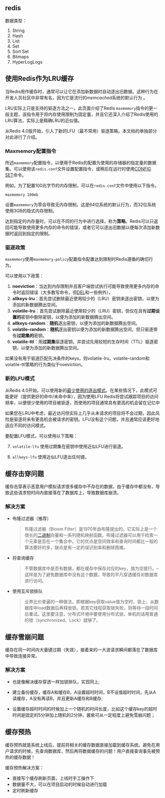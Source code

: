## redis ##

数据类型：

1. String
2. Hash
3. List
4. Set
5. Sort Set
6. Bitmaps
7. HyperLogLogs

## 使用Redis作为LRU缓存 

当Redis用作缓存时，通常可以让它在添加新数据时自动逐出旧数据。这种行为在开发人员社区中非常有名，因为它是流行的*memcached*系统的默认行为 。

LRU实际上只是支持的驱逐方法之一。此页面介绍了Redis `maxmemory`指令的更一般主题，该指令用于将内存使用限制为固定量，并且它还深入介绍了Redis使用的LRU算法，实际上是精确LRU的近似值。

从Redis 4.0版开始，引入了新的LFU（最不常用）驱逐策略。本文档的单独部分对此进行了介绍。



### Maxmemory配置指令

所述`maxmemory`配置指令，以便用于Redis的配置为使用的存储器的指定量的数据集。可以使用该`redis.conf`文件设置配置指令，或稍后在运行时使用[CONFIG SET](https://redis.io/commands/config-set)命令。

例如，为了配置100兆字节的内存限制，可以在`redis.conf`文件中使用以下指令。

```
maxmemory 100mb
```

设置`maxmemory`为零会导致无内存限制。这是64位系统的默认行为，而32位系统使用3GB的隐式内存限制。

达到指定的内存量时，可以在不同的行为中进行选择，称为**策略**。Redis可以只返回可能导致使用更多内存的命令的错误，或者它可以逐出旧数据以便每次添加新数据时返回到指定的限制。

### 驱逐政策

`maxmemory`使用`maxmemory-policy`配置指令配置达到限制时Redis遵循的确切行为。

可以使用以下政策：

1. **noeviction**：当达到内存限制并且客户端尝试执行可能导致使用更多内存的命令时返回错误（大多数写命令，但[DEL](https://redis.io/commands/del)和一些例外）。
2. **allkeys-lru**：首先尝试删除最近使用较少的（LRU）密钥来逐出密钥，以便为添加的新数据腾出空间。
3. **volatile-lru**：首先尝试删除最近使用较少的（LRU）密钥，但仅在具有**过期设置的**密钥中删除密钥，以便为添加的新数据腾出空间。
4. **allkeys-random**：**随机**逐出密钥，以便为添加的新数据腾出空间。
5. **volatile-random**：**随机**逐出密钥以便为添加的新数据腾出空间，但只驱逐带有**过期集的**密钥。
6. **volatile-ttl**：用**过期集**驱逐密钥，并尝试先用较短的生存时间（TTL）驱逐密钥，以便为添加的新数据腾出空间。

如果没有用于驱逐匹配先决条件的keys，则volatile-lru，volatile-random和volatile-ttl策略的行为类似于noeviction。

### 新的LFU模式

从Redis 4.0开始，可以使用新的[最少使用的逐出模式](http://antirez.com/news/109)。在某些情况下，此模式可能更好（提供更好的命中/未命中率），因为使用LFU Redis将尝试跟踪项目的访问频率，以便很少使用的项目被驱逐，而使用的项目通常具有更高的机会留在记忆中

如果您在LRU中考虑，最近访问但实际上几乎从未请求的项目将不会过期，因此风险是驱逐将来有更高机会被请求的密钥。LFU没有这个问题，并且通常应该更好地适应不同的访问模式。

要配置LFU模式，可以使用以下策略：

7. `volatile-lfu` 使用过期集在密钥中使用近似LFU进行驱逐。

8. `allkeys-lfu` 使用近似LFU逐出任何键。

## 缓存击穿问题

缓存击穿表示恶意用户模拟请求很多缓存中不存在的数据，由于缓存中都没有，导致这些请求短时间内直接落在了数据库上，导致数据库崩溃。

### 解决方案

- 布隆过滤器（推荐）

  > 布隆过滤器（Bloom Filter）是1970年由布隆提出的。它实际上是一个很长的[二进制](https://baike.baidu.com/item/%E4%BA%8C%E8%BF%9B%E5%88%B6/361457)向量和一系列随机映射函数。布隆过滤器可以用于检索一个元素是否在一个集合中。它的优点是空间效率和查询时间都比一般的算法要好的多，缺点是有一定的误识别率和删除困难。

- 将查询缓存

  > 不管数据库中是否有数据，都在缓存中保存对应的key，值为空就行。–这样是为了避免数据库中没有这个数据，导致的平凡穿透缓存对数据库进行访问。

- 使用互斥锁排队

  > 业界比价普遍的一种做法，即根据key获取value值为空时，锁上，从数据库中load数据后再释放锁。若其它线程获取锁失败，则等待一段时间后重试。这里要注意，分布式环境中要使用分布式锁，单机的话用普通的锁（synchronized、Lock）就够了。



## 缓存雪崩问题

缓存在同一时间内大量键过期（失效），接着来的一大波请求瞬间都落在了数据库中导致连接异常。

### 解决方案 ###

- 也是像解决缓存穿透一样加锁排队，实现同上;

- 建立备份缓存，缓存A和缓存B，A设置超时时间，B不设值超时时间，先从A读缓存，A没有再读B，并且更新A缓存和B缓存;

- 设置缓存超时时间的时候加上一个随机的时间长度，比如这个缓存key的超时时间是固定的5分钟加上随机的2分钟，酱紫可从一定程度上避免雪崩问题；

## 缓存预热

 缓存预热就是系统上线后，提前将相关的缓存数据直接加载到缓存系统。避免在用户请求的时候，先查询数据库，然后再将数据缓存的问题！用户直接查询事先被预热的缓存数据！

 缓存预热解决方案：

- 直接写个缓存刷新页面，上线时手工操作下
- 数据量不大，可以在项目启动的时候自动进行加载
- 定时刷新缓存

